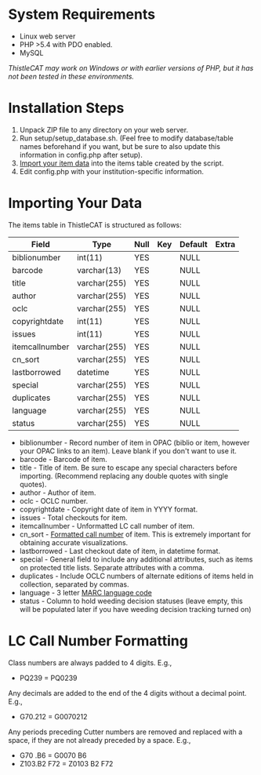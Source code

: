 # System Requirements
* Linux web server
* PHP >5.4 with PDO enabled.
* MySQL

*ThistleCAT may work on Windows or with earlier versions of PHP, but it has not been tested in these environments.*


# Installation Steps
1. Unpack ZIP file to any directory on your web server.
2. Run setup/setup_database.sh. (Feel free to modify database/table names beforehand if you want, but be sure to also update this information in config.php after setup).
3. [Import your item data](#importing-your-data) into the items table created by the script.
4. Edit config.php with your institution-specific information.


# Importing Your Data

The items table in ThistleCAT is structured as follows:

| Field          | Type         | Null | Key | Default | Extra |
|----------------|--------------|------|-----|---------|-------|
| biblionumber   | int(11)      | YES  |     | NULL    |       |
| barcode        | varchar(13)  | YES  |     | NULL    |       |
| title          | varchar(255) | YES  |     | NULL    |       |
| author         | varchar(255) | YES  |     | NULL    |       |
| oclc           | varchar(255) | YES  |     | NULL    |       |
| copyrightdate  | int(11)      | YES  |     | NULL    |       |
| issues         | int(11)      | YES  |     | NULL    |       |
| itemcallnumber | varchar(255) | YES  |     | NULL    |       |
| cn_sort        | varchar(255) | YES  |     | NULL    |       |
| lastborrowed   | datetime     | YES  |     | NULL    |       |
| special        | varchar(255) | YES  |     | NULL    |       |
| duplicates     | varchar(255) | YES  |     | NULL    |       |
| language       | varchar(255) | YES  |     | NULL    |       |
| status         | varchar(255) | YES  |     | NULL    |       |


* biblionumber - Record number of item in OPAC (biblio or item, however your OPAC links to an item). Leave blank if you don't want to use it.
* barcode - Barcode of item.
* title - Title of item. Be sure to escape any special characters before importing. (Recommend replacing any double quotes with single quotes).
* author - Author of item. 
* oclc - OCLC number. 
* copyrightdate - Copyright date of item in YYYY format.
* issues - Total checkouts for item.
* itemcallnumber - Unformatted LC call number of item.
* cn_sort - [Formatted call number](#lc-call-number-formatting) of item. This is extremely important for obtaining accurate visualizations.
* lastborrowed - Last checkout date of item, in datetime format.
* special - General field to include any additional attributes, such as items on protected title lists. Separate attributes with a comma.
* duplicates - Include OCLC numbers of alternate editions of items held in collection, separated by commas. 
* language - 3 letter [MARC language code](http://www.loc.gov/marc/languages/language_code.html)
* status - Column to hold weeding decision statuses (leave empty, this will be populated later if you have weeding decision tracking turned on)

# LC Call Number Formatting

Class numbers are always padded to 4 digits. E.g.,
* PQ239 = PQ0239

Any decimals are added to the end of the 4 digits without a decimal point. E.g.,
* G70.212 = G0070212

Any periods preceding Cutter numbers are removed and replaced with a space, if they are not already preceded by a space. E.g.,
* G70 .B6 = G0070 B6
* Z103.B2 F72 = Z0103 B2 F72
